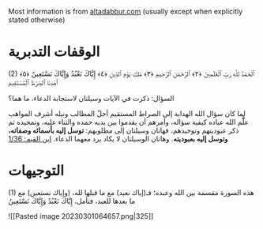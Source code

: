 Most information is from [altadabbur.com](https://altadabbur.com/) (usually except when explicitly stated otherwise)
# الوقفات التدبرية

(2)
ٱلْحَمْدُ لِلَّهِ رَبِّ ٱلْعَٰلَمِينَ ﴿٢﴾ ٱلرَّحْمَٰنِ ٱلرَّحِيمِ ﴿٣﴾ مَٰلِكِ يَوْمِ ٱلدِّينِ ﴿٤﴾ إِيَّاكَ نَعْبُدُ وَإِيَّاكَ نَسْتَعِينُ ﴿٥﴾ ٱهْدِنَا ٱلصِّرَٰطَ ٱلْمُسْتَقِيمَ

السؤال: ذكرت في الآيات وسيلتان لاستجابة الدعاء، ما هما؟

لما كان سؤال الله الهداية إلى الصراط المستقيم أجلّ المطالب ونيله أشرف المواهب علَّّم الله عباده كيفية سؤاله، وأمرهم أن يقدموا بين يديه حمده والثناء عليه، وتمجيده ثم ذكر عبوديتهم وتوحيدهم، فهاتان وسيلتان إلى مطلوبهم: **توسل إليه بأسمائه وصفاته، وتوسل إليه بعبوديته**. وهاتان الوسيلتان لا يكاد يرد معهما الدعاء. [ابن القيم: 1/36](https://altadabbur.com/source?query=%D8%A7%D8%A8%D9%86%20%D8%A7%D9%84%D9%82%D9%8A%D9%85)


# التوجيهات

(1)
هذه السورة مقسمة بين الله وعبده؛ فـ(إياك نعبد) مع ما قبلها لله، (وإياك نستعين) مع ما بعدها للعبد، فتأمل، إِيَّاكَ نَعْبُدُ وَإِيَّاكَ نَسْتَعِينُ

![[Pasted image 20230301064657.png|325]]

